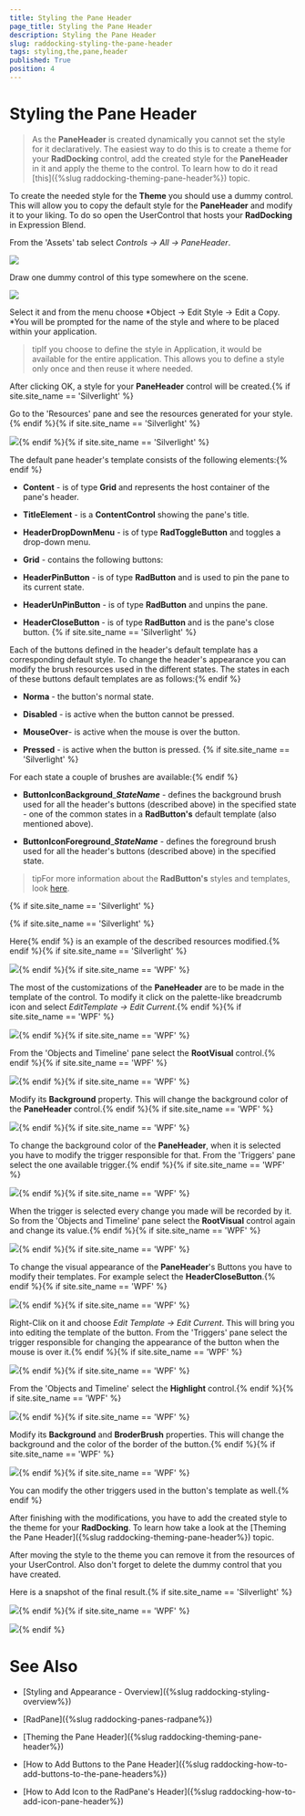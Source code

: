 ```yaml
---
title: Styling the Pane Header
page_title: Styling the Pane Header
description: Styling the Pane Header
slug: raddocking-styling-the-pane-header
tags: styling,the,pane,header
published: True
position: 4
---
```


# Styling the Pane Header

>As the __PaneHeader__ is created dynamically you cannot set the style for it declaratively. The easiest way to do this is to create a theme for your __RadDocking__ control, add the created style for the __PaneHeader__ in it and apply the theme to the control. To learn how to do it read [this]({%slug raddocking-theming-pane-header%}) topic.

To create the needed style for the __Theme__ you should use a dummy control. This will allow you to copy the default style for the __PaneHeader__ and modify it to your liking. To do so open the UserControl that hosts your __RadDocking__ in Expression Blend.

From the 'Assets' tab select *Controls -> All -> PaneHeader*.

![](images/RadDocking_StylingPaneHeader_01.png)

Draw one dummy control of this type somewhere on the scene.

![](images/RadDocking_StylingPaneHeader_02.png)

Select it and from the menu choose *Object -> Edit Style -> Edit a Copy. *You will be prompted for the name of the style and where to be placed within your application.

>tipIf you choose to define the style in Application, it would be available for the entire application. This allows you to define a style only once and then reuse it where needed.

After clicking OK, a style for your __PaneHeader__ control will be created.{% if site.site_name == 'Silverlight' %}

Go to the 'Resources' pane and see the resources generated for your style.{% endif %}{% if site.site_name == 'Silverlight' %}

![](images/RadDocking_StylingPaneHeader_05.png){% endif %}{% if site.site_name == 'Silverlight' %}

The default pane header's template consists of the following elements:{% endif %}

* __Content__ - is of type __Grid__ and represents the host container of the pane's header. 

* __TitleElement__ - is a __ContentControl__ showing the pane's title. 

* __HeaderDropDownMenu__ - is of type __RadToggleButton__ and toggles a drop-down menu.

* __Grid__ - contains the following buttons:  

* __HeaderPinButton__ - is of type __RadButton__ and is used to pin the pane to its current state.

* __HeaderUnPinButton__ - is of type __RadButton__ and unpins the pane.  

* __HeaderCloseButton__ - is of type __RadButton__ and is the pane's close button. {% if site.site_name == 'Silverlight' %}

Each of the buttons defined in the header's default template has a corresponding default style. To change the header's appearance you can modify the brush resources used in the different states. The states in each of these buttons default templates are as follows:{% endif %}

* __Norma__ - the button's normal state. 

* __Disabled__ - is active when the button cannot be pressed. 

* __MouseOver__- is active when the mouse is over the button. 

* __Pressed__ - is active when the button is pressed. {% if site.site_name == 'Silverlight' %}

For each state a couple of brushes are available:{% endif %}

* __ButtonIconBackground___*__StateName__* - defines the background brush used for all the header's buttons (described above) in the specified state - one of the common states in a __RadButton's__ default template (also mentioned above). 


* __ButtonIconForeground___*__StateName__* - defines the foreground brush used for all the header's buttons (described above) in the specified state.

>tipFor more information about the __RadButton's__ styles and templates, look [here](http://www.telerik.com/help/silverlight/radbuttons-styles-and-templates-overview.html). 

{% if site.site_name == 'Silverlight' %} 

{% if site.site_name == 'Silverlight' %}

Here{% endif %} is an example of the described resources modified.{% endif %}{% if site.site_name == 'Silverlight' %}

![](images/RadDocking_StylingPaneHeader_07.png){% endif %}{% if site.site_name == 'WPF' %}

The most of the customizations of the __PaneHeader__ are to be made in the template of the control. To modify it click on the palette-like breadcrumb icon and select *EditTemplate -> Edit Current*.{% endif %}{% if site.site_name == 'WPF' %}

![](images/RadDocking_StylingPaneHeader_05_WPF.png){% endif %}{% if site.site_name == 'WPF' %}

From the 'Objects and Timeline' pane select the __RootVisual__ control.{% endif %}{% if site.site_name == 'WPF' %}

![](images/RadDocking_StylingPaneHeader_06_WPF.png){% endif %}{% if site.site_name == 'WPF' %}

Modify its __Background__ property. This will change the background color of the __PaneHeader__ control.{% endif %}{% if site.site_name == 'WPF' %}

![](images/RadDocking_StylingPaneHeader_07_WPF.png){% endif %}{% if site.site_name == 'WPF' %}

To change the background color of the __PaneHeader__, when it is selected you have to modify the trigger responsible for that. From the 'Triggers' pane select the one available trigger.{% endif %}{% if site.site_name == 'WPF' %}

![](images/RadDocking_StylingPaneHeader_08_WPF.png){% endif %}{% if site.site_name == 'WPF' %}

When the trigger is selected every change you made will be recorded by it. So from the 'Objects and Timeline' pane select the __RootVisual__ control again and change its value.{% endif %}{% if site.site_name == 'WPF' %}

![](images/RadDocking_StylingPaneHeader_09_WPF.png){% endif %}{% if site.site_name == 'WPF' %}

To change the visual appearance of the __PaneHeader__'s Buttons you have to modify their templates. For example select the __HeaderCloseButton__.{% endif %}{% if site.site_name == 'WPF' %}

![](images/RadDocking_StylingPaneHeader_10_WPF.png){% endif %}{% if site.site_name == 'WPF' %}

Right-Clik on it and choose *Edit Template -> Edit Current*. This will bring you into editing the template of the button. From the 'Triggers' pane select the trigger responsible for changing the appearance of the button when the mouse is over it.{% endif %}{% if site.site_name == 'WPF' %}

![](images/RadDocking_StylingPaneHeader_11_WPF.png){% endif %}{% if site.site_name == 'WPF' %}

From the 'Objects and Timeline' select the __Highlight__ control.{% endif %}{% if site.site_name == 'WPF' %}

![](images/RadDocking_StylingPaneHeader_12_WPF.png){% endif %}{% if site.site_name == 'WPF' %}

Modify its __Background__ and __BroderBrush__ properties. This will change the background and the color of the border of the button.{% endif %}{% if site.site_name == 'WPF' %}

![](images/RadDocking_StylingPaneHeader_13_WPF.png){% endif %}{% if site.site_name == 'WPF' %}

You can modify the other triggers used in the button's template as well.{% endif %}

After finishing with the modifications, you have to add the created style to the theme for your __RadDocking__. To learn how take a look at the [Theming the Pane Header]({%slug raddocking-theming-pane-header%}) topic.

After moving the style to the theme you can remove it from the resources of your UserControl. Also don't forget to delete the dummy control that you have created.

Here is a snapshot of the final result.{% if site.site_name == 'Silverlight' %}

![](images/RadDocking_StylingPaneHeader_08.png){% endif %}{% if site.site_name == 'WPF' %}

![](images/RadDocking_StylingPaneHeader_14_WPF.png){% endif %}

# See Also

 * [Styling and Appearance - Overview]({%slug raddocking-styling-overview%})

 * [RadPane]({%slug raddocking-panes-radpane%})

 * [Theming the Pane Header]({%slug raddocking-theming-pane-header%})

 * [How to Add Buttons to the Pane Header]({%slug raddocking-how-to-add-buttons-to-the-pane-headers%})

 * [How to Add Icon to the RadPane's Header]({%slug raddocking-how-to-add-icon-pane-header%})
